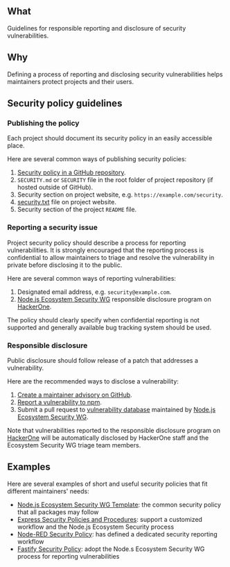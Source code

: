 ## What

Guidelines for responsible reporting and disclosure of security vulnerabilities.

## Why

Defining a process of reporting and disclosing security vulnerabilities helps maintainers protect projects and their users.

## Security policy guidelines

### Publishing the policy

Each project should document its security policy in an easily accessible place.

Here are several common ways of publishing security policies:

1. [Security policy in a GitHub repository](https://help.github.com/en/github/managing-security-vulnerabilities/adding-a-security-policy-to-your-repository).
1. `SECURITY.md` or `SECURITY` file in the root folder of project repository (if hosted outside of GitHub).
1. Security section on project website, e.g. `https://example.com/security`.
1. [security.txt](https://securitytxt.org/) file on project website.
1. Security section of the project `README` file.

### Reporting a security issue

Project security policy should describe a process for reporting vulnerabilities. It is strongly encouraged that the reporting process is confidential to allow maintainers to triage and resolve the vulnerability in private before disclosing it to the public.

Here are several common ways of reporting vulnerabilities:

1. Designated email address, e.g. `security@example.com`.
1. [Node.js Ecosystem Security WG](https://github.com/nodejs/security-wg) responsible disclosure program on [HackerOne](https://hackerone.com/nodejs-ecosystem).

The policy should clearly specify when confidential reporting is not supported and generally available bug tracking system should be used.

### Responsible disclosure

Public disclosure should follow release of a patch that addresses a vulnerability.

Here are the recommended ways to disclose a vulnerability:

1. [Create a maintainer advisory on GitHub](https://help.github.com/en/github/managing-security-vulnerabilities/creating-a-maintainer-security-advisory).
1. [Report a vulnerability to npm](https://www.npmjs.com/advisories/report).
1. Submit a pull request to [vulnerability database](https://github.com/nodejs/security-wg/blob/master/processes/vuln_db.md) maintained by [Node.js Ecosystem Security WG](https://github.com/nodejs/security-wg).

Note that vulnerabilities reported to the responsible disclosure program on [HackerOne](https://hackerone.com/nodejs-ecosystem) will be automatically disclosed by HackerOne staff and the Ecosystem Security WG triage team members.

## Examples

Here are several examples of short and useful security policies that fit different maintainers' needs:

- [Node.js Ecosystem Security WG Template](https://github.com/nodejs/security-wg/blob/master/processes/responsible_disclosure_template.md): the common security policy that all packages may follow
- [Express Security Policies and Procedures](https://github.com/expressjs/express/security/policy): support a customized workflow and the Node.js Ecosystem Security process
- [Node-RED Security Policy](https://github.com/node-red/node-red/security/policy): has defined a dedicated security reporting workflow
- [Fastify Security Policy](https://github.com/fastify/fastify/blob/master/SECURITY.md): adopt the Node.s Ecosystem Security WG process for reporting vulnerabilities
